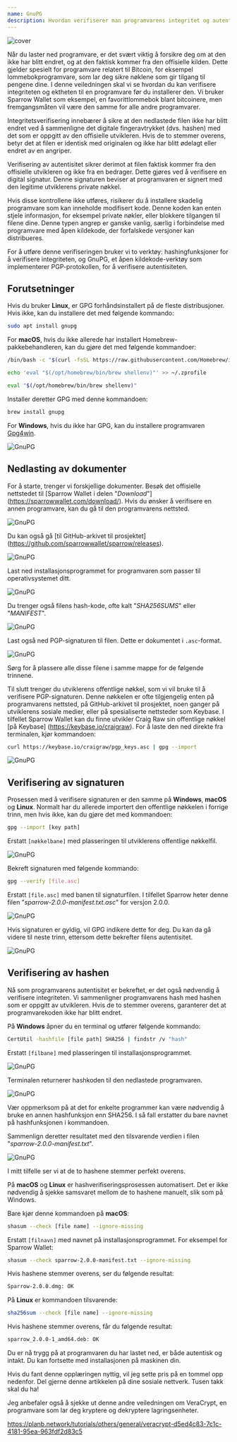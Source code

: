 ```yaml
---
name: GnuPG
description: Hvordan verifiserer man programvarens integritet og autentisitet?
---
```

![cover](assets/cover.webp)

Når du laster ned programvare, er det svært viktig å forsikre deg om at den ikke har blitt endret, og at den faktisk kommer fra den offisielle kilden. Dette gjelder spesielt for programvare relatert til Bitcoin, for eksempel lommebokprogramvare, som lar deg sikre nøklene som gir tilgang til pengene dine. I denne veiledningen skal vi se hvordan du kan verifisere integriteten og ektheten til en programvare før du installerer den. Vi bruker Sparrow Wallet som eksempel, en favorittlommebok blant bitcoinere, men fremgangsmåten vil være den samme for alle andre programvarer.

Integritetsverifisering innebærer å sikre at den nedlastede filen ikke har blitt endret ved å sammenligne det digitale fingeravtrykket (dvs. hashen) med det som er oppgitt av den offisielle utvikleren. Hvis de to stemmer overens, betyr det at filen er identisk med originalen og ikke har blitt ødelagt eller endret av en angriper.

Verifisering av autentisitet sikrer derimot at filen faktisk kommer fra den offisielle utvikleren og ikke fra en bedrager. Dette gjøres ved å verifisere en digital signatur. Denne signaturen beviser at programvaren er signert med den legitime utviklerens private nøkkel.

Hvis disse kontrollene ikke utføres, risikerer du å installere skadelig programvare som kan inneholde modifisert kode. Denne koden kan enten stjele informasjon, for eksempel private nøkler, eller blokkere tilgangen til filene dine. Denne typen angrep er ganske vanlig, særlig i forbindelse med programvare med åpen kildekode, der forfalskede versjoner kan distribueres.

For å utføre denne verifiseringen bruker vi to verktøy: hashingfunksjoner for å verifisere integriteten, og GnuPG, et åpen kildekode-verktøy som implementerer PGP-protokollen, for å verifisere autentisiteten.

## Forutsetninger

Hvis du bruker **Linux**, er GPG forhåndsinstallert på de fleste distribusjoner. Hvis ikke, kan du installere det med følgende kommando:

```bash
sudo apt install gnupg
```

For **macOS**, hvis du ikke allerede har installert Homebrew-pakkebehandleren, kan du gjøre det med følgende kommandoer:

```bash
/bin/bash -c "$(curl -fsSL https://raw.githubusercontent.com/Homebrew/install/HEAD/install.sh)"
```

```bash
echo 'eval "$(/opt/homebrew/bin/brew shellenv)"' >> ~/.zprofile
```

```bash
eval "$(/opt/homebrew/bin/brew shellenv)"
```

Installer deretter GPG med denne kommandoen:

```bash
brew install gnupg
```

For **Windows**, hvis du ikke har GPG, kan du installere programvaren [Gpg4win](https://www.gpg4win.org/).

![GnuPG](assets/notext/01.webp)

## Nedlasting av dokumenter

For å starte, trenger vi forskjellige dokumenter. Besøk det offisielle nettstedet til [Sparrow Wallet i delen "*Download*"] (https://sparrowwallet.com/download/). Hvis du ønsker å verifisere en annen programvare, kan du gå til den programvarens nettsted.

![GnuPG](assets/notext/02.webp)

Du kan også gå [til GitHub-arkivet til prosjektet] (https://github.com/sparrowwallet/sparrow/releases).

![GnuPG](assets/notext/03.webp)

Last ned installasjonsprogrammet for programvaren som passer til operativsystemet ditt.

![GnuPG](assets/notext/04.webp)

Du trenger også filens hash-kode, ofte kalt "*SHA256SUMS*" eller "*MANIFEST*".

![GnuPG](assets/notext/05.webp)

Last også ned PGP-signaturen til filen. Dette er dokumentet i `.asc`-format.

![GnuPG](assets/notext/06.webp)

Sørg for å plassere alle disse filene i samme mappe for de følgende trinnene.

Til slutt trenger du utviklerens offentlige nøkkel, som vi vil bruke til å verifisere PGP-signaturen. Denne nøkkelen er ofte tilgjengelig enten på programvarens nettsted, på GitHub-arkivet til prosjektet, noen ganger på utviklerens sosiale medier, eller på spesialiserte nettsteder som Keybase. I tilfellet Sparrow Wallet kan du finne utvikler Craig Raw sin offentlige nøkkel [på Keybase] (https://keybase.io/craigraw). For å laste den ned direkte fra terminalen, kjør kommandoen:

```bash
curl https://keybase.io/craigraw/pgp_keys.asc | gpg --import
```

![GnuPG](assets/notext/07.webp)

## Verifisering av signaturen

Prosessen med å verifisere signaturen er den samme på **Windows**, **macOS** og **Linux**. Normalt har du allerede importert den offentlige nøkkelen i forrige trinn, men hvis ikke, kan du gjøre det med kommandoen:

```bash
gpg --import [key path]
```

Erstatt `[nøkkelbane]` med plasseringen til utviklerens offentlige nøkkelfil.

![GnuPG](assets/notext/08.webp)

Bekreft signaturen med følgende kommando:

```bash
gpg --verify [file.asc]
```

Erstatt `[file.asc]` med banen til signaturfilen. I tilfellet Sparrow heter denne filen "*sparrow-2.0.0-manifest.txt.asc*" for versjon 2.0.0.

![GnuPG](assets/notext/09.webp)

Hvis signaturen er gyldig, vil GPG indikere dette for deg. Du kan da gå videre til neste trinn, ettersom dette bekrefter filens autentisitet.

![GnuPG](assets/notext/10.webp)

## Verifisering av hashen

Nå som programvarens autentisitet er bekreftet, er det også nødvendig å verifisere integriteten. Vi sammenligner programvarens hash med hashen som er oppgitt av utvikleren. Hvis de to stemmer overens, garanterer det at programvarekoden ikke har blitt endret.

På **Windows** åpner du en terminal og utfører følgende kommando:

```bash
CertUtil -hashfile [file path] SHA256 | findstr /v "hash"
```

Erstatt `[filbane]` med plasseringen til installasjonsprogrammet.

![GnuPG](assets/notext/11.webp)

Terminalen returnerer hashkoden til den nedlastede programvaren.

![GnuPG](assets/notext/12.webp)

Vær oppmerksom på at det for enkelte programmer kan være nødvendig å bruke en annen hashfunksjon enn SHA256. I så fall erstatter du bare navnet på hashfunksjonen i kommandoen.

Sammenlign deretter resultatet med den tilsvarende verdien i filen "*sparrow-2.0.0-manifest.txt*".

![GnuPG](assets/notext/13.webp)

I mitt tilfelle ser vi at de to hashene stemmer perfekt overens.

På **macOS** og **Linux** er hashverifiseringsprosessen automatisert. Det er ikke nødvendig å sjekke samsvaret mellom de to hashene manuelt, slik som på Windows.

Bare kjør denne kommandoen på **macOS**:

```bash
shasum --check [file name] --ignore-missing
```

Erstatt `[filnavn]` med navnet på installasjonsprogrammet. For eksempel for Sparrow Wallet:

```bash
shasum --check sparrow-2.0.0-manifest.txt --ignore-missing
```

Hvis hashene stemmer overens, ser du følgende resultat:

```bash
Sparrow-2.0.0.dmg: OK
```

På **Linux** er kommandoen tilsvarende:

```bash
sha256sum --check [file name] --ignore-missing
```

Hvis hashene stemmer overens, får du følgende resultat:

```bash
sparrow_2.0.0-1_amd64.deb: OK
```

Du er nå trygg på at programvaren du har lastet ned, er både autentisk og intakt. Du kan fortsette med installasjonen på maskinen din.

Hvis du fant denne opplæringen nyttig, vil jeg sette pris på en tommel opp nedenfor. Del gjerne denne artikkelen på dine sosiale nettverk. Tusen takk skal du ha!

Jeg anbefaler også å sjekke ut denne andre veiledningen om VeraCrypt, en programvare som lar deg kryptere og dekryptere lagringsenheter.

https://planb.network/tutorials/others/general/veracrypt-d5ed4c83-7c1c-4181-95ea-963fdf2d83c5